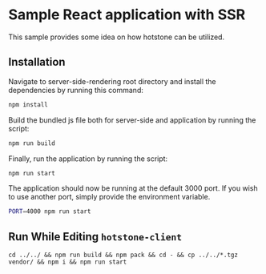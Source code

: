 # Sample React application with SSR

This sample provides some idea on how hotstone can be utilized.

## Installation

Navigate to server-side-rendering root directory and install the dependencies by
running this command:

``` sh
npm install
```

Build the bundled js file both for server-side and application by running the
script:

``` sh
npm run build
```

Finally, run the application by running the script:

``` sh
npm run start
```

The application should now be running at the default 3000 port. If you wish to
use another port, simply provide the environment variable.

``` sh
PORT=4000 npm run start
```

## Run While Editing `hotstone-client`

```
cd ../../ && npm run build && npm pack && cd - && cp ../../*.tgz vendor/ && npm i && npm run start
```